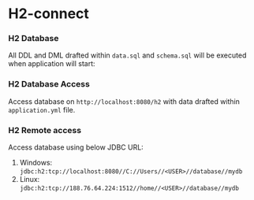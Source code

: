 # H2-connect 

### H2 Database
All DDL and DML drafted within `data.sql` and `schema.sql` will be executed when application will start:

### H2 Database Access
Access database on `http://localhost:8080/h2` with data drafted within `application.yml` file.

### H2 Remote access
Access database using below JDBC URL:
 1. Windows: `jdbc:h2:tcp://localhost:8080//C://Users//<USER>//database//mydb`
 2. Linux: `jdbc:h2:tcp://188.76.64.224:1512//home//<USER>//database//mydb`
